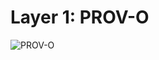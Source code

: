 # Layer 1: PROV-O

![PROV-O](https://www.w3.org/TR/2013/REC-prov-o-20130430/diagrams/starting-points.svg "The PROV Ontology with the basic classes, [Source](https://www.w3.org/TR/2013/REC-prov-o-20130430/diagrams/starting-points.svg)")
